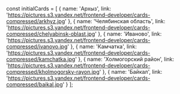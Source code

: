const initialCards = [
{
name: 'Архыз',
link: 'https://pictures.s3.yandex.net/frontend-developer/cards-compressed/arkhyz.jpg'
},
{
name: 'Челябинская область',
link: 'https://pictures.s3.yandex.net/frontend-developer/cards-compressed/chelyabinsk-oblast.jpg'
},
{
name: 'Иваново',
link: 'https://pictures.s3.yandex.net/frontend-developer/cards-compressed/ivanovo.jpg'
},
{
name: 'Камчатка',
link: 'https://pictures.s3.yandex.net/frontend-developer/cards-compressed/kamchatka.jpg'
},
{
name: 'Холмогорский район',
link: 'https://pictures.s3.yandex.net/frontend-developer/cards-compressed/kholmogorsky-rayon.jpg'
},
{
name: 'Байкал',
link: 'https://pictures.s3.yandex.net/frontend-developer/cards-compressed/baikal.jpg'
}
];
